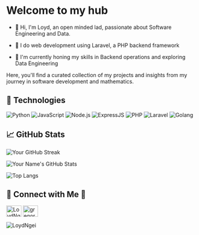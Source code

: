 # Welcome to my hub


- 👋 Hi, I'm Loyd, an open minded lad, passionate about Software Engineering and Data.
  
- 👀 I do web development using Laravel, a PHP backend framework
  
- 🌱 I'm currently honing my skills in Backend operations and exploring Data Engineering

Here, you'll find a curated collection of my projects and insights from my journey in software development and mathematics.



## 🔧 Technologies


![Python](https://img.shields.io/badge/-Python-3776AB?style=flat-square&logo=python&logoColor=white)  ![JavaScript](https://img.shields.io/badge/-JavaScript-F7DF1E?style=flat-square&logo=javascript&logoColor=black)  ![Node.js](https://img.shields.io/badge/-Node.js-339933?style=flat-square&logo=node.js&logoColor=white)
  ![ExpressJS](https://img.shields.io/badge/-ExpressJS-000000?style=flat-square&logo=express&logoColor=white)  ![PHP](https://img.shields.io/badge/-PHP-777BB4?style=flat-square&logo=php&logoColor=white)  ![Laravel](https://img.shields.io/badge/-Laravel-FF2D20?style=flat-square&logo=laravel&logoColor=white)  ![Golang](https://img.shields.io/badge/-Golang-00ADD8?style=flat-square&logo=go&logoColor=white)





## 📈 GitHub Stats


![Your GitHub Streak](https://github-readme-streak-stats.herokuapp.com/?user=LoydNgei&theme=dark)


![Your Name's GitHub Stats](https://github-readme-stats.vercel.app/api?username=LoydNgei&show_icons=true&theme=dark)


![Top Langs](https://github-readme-stats.vercel.app/api/top-langs/?username=LoydNgei&layout=compact&theme=dark)



## 🔗 Connect with Me    📲

  
<a href="https://twitter.com/NgeiLoyd" target="blank"><img align="center" src="https://raw.githubusercontent.com/rahuldkjain/github-profile-readme-generator/master/src/images/icons/Social/twitter.svg" alt="LoydNgei" height="30" width="40" /></a>   <a href="https://www.linkedin.com/in/loyd-ngei-151736231/" target="blank"><img align="center" src="https://raw.githubusercontent.com/rahuldkjain/github-profile-readme-generator/master/src/images/icons/Social/linked-in-alt.svg" alt="gregory opondi" height="30" width="40" /></a>



<p align="left"> <img src="https://komarev.com/ghpvc/?username=LoydNgei&label=Profile%20views&color=0e75b6&style=flat" alt="LoydNgei" /> </p>
